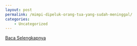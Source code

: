 ```yaml
---
layout: post
permalink: /mimpi-dipeluk-orang-tua-yang-sudah-meninggal/
categories:
    - Uncategorized
---
```


[Baca Selengkapnya](/07)
